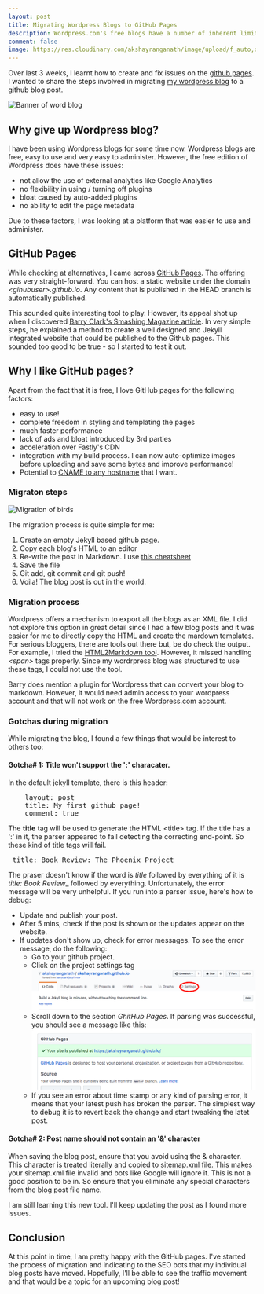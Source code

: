 ```yaml
---
layout: post
title: Migrating Wordpress Blogs to GitHub Pages
description: Wordpress.com's free blogs have a number of inherent limitations. Moving to Ghithub pages provides ability to overcome these limitations and make the blogs faster and more effective. Here's my experience with this process.
comment: false
image: https://res.cloudinary.com/akshayranganath/image/upload/f_auto,q_auto/blog/blog_banner.jpg
---
```

Over last 3 weeks, I learnt how to create and fix issues on the [github pages](https://pages.github.com/). I wanted to share the steps involved in migrating [my wordpress blog](https://akshayrangananth.wordpress.com/) to a github blog post. 

![Banner of word blog](https://res.cloudinary.com/akshayranganath/image/upload/f_auto,q_auto/blog/blog_banner.jpg)

## Why give up Wordpress blog?
I have been using Wordpress blogs for some time now. Wordpress blogs are free, easy to use and very easy to administer. However, the free edition of Wordpress does have these issues:

* not allow the use of external analytics like Google Analytics
* no flexibility in using / turning off plugins
* bloat caused by auto-added plugins
* no ability to edit the page metadata

Due to these factors, I was looking at a platform that was easier to use and administer.


## GitHub Pages
While checking at alternatives, I came across [GitHub Pages](https://pages.github.com/). The offering was very straight-forward. You can host a static website under the domain *&lt;gihubuser&gt;.github.io*. Any content that is published in the HEAD branch is automatically published.

This sounded quite interesting tool to play. However, its appeal shot up when I discovered [Barry Clark's Smashing Magazine article](https://www.smashingmagazine.com/2014/08/build-blog-jekyll-github-pages/). In very simple steps, he explained a method to create a well designed and Jekyll integrated website that could be published to the Github pages. This sounded too good to be true - so I started to test it out.

## Why I like GitHub pages?
Apart from the fact that it is free, I love GitHub pages for the following factors:

* easy to use!
* complete freedom in styling and templating the pages
* much faster performance
* lack of ads and bloat introduced by 3rd parties
* acceleration over Fastly's CDN
* integration with my build process. I can now auto-optimize images before uploading and save some bytes and improve performance!
* Potential to [CNAME to any hostname](https://help.github.com/articles/quick-start-setting-up-a-custom-domain/) that I want.

### Migraton steps
![Migration of birds](https://res.cloudinary.com/akshayranganath/image/upload/f_auto,q_auto/blog/migration.jpg)

The migration process is quite simple for me:

1. Create an empty Jekyll based github page.
2. Copy each blog's HTML to an editor
3. Re-write the post in Markdown. I use [this cheatsheet](https://github.com/adam-p/markdown-here/wiki/Markdown-Cheatsheet)
4. Save the file
5. Git add, git commit and git push! 
6. Voila! The blog post is out in the world.


### Migration process
Wordpress offers a mechanism to export all the blogs as an XML file. I did not explore this option in great detail since I had a few blog posts and it was easier for me to directly copy the HTML and create the mardown templates. For serious bloggers, there are tools out there but, be do check the output. For example, I tried the [HTML2Markdown tool](https://github.com/thephpleague/html-to-markdown). However, it missed handling *&lt;span&gt;* tags properly. Since my wordrpress blog was structured to use these tags, I could not use the tool.

Barry does mention a plugin for Wordpress that can convert your blog to markdown. However, it would need admin access to your wordpress account and that will not work on the free Wordpress.com account.

### Gotchas during migration
While migrating the blog, I found a few things that would be interest to others too:

#### Gotcha&#35; 1: Title won't support the __':'__ characater.
In the default jekyll template, there is this header:
<pre>
	layout: post
	title: My first github page!
	comment: true
</pre>

The __title__ tag will be used to generate the HTML &lt;title&gt; tag. If the title has a ':' in it, the parser appeared to fail detecting the correcting end-point. So these kind of title tags will fail.
<pre>
 title: Book Review: The Phoenix Project
</pre>

The praser doesn't know if the word is _title_ followed by everything of it is _title: Book Review__ followed by everything. Unfortunately, the error message will be very unhelpful. If you run into a parser issue, here's how to debug:

* Update and publish your post.
* After 5 mins, check if the post is shown or the updates appear on the website.
* If updates don't show up, check for error messages. To see the error message, do the following:
	- Go to your github project.
 	- Click on the project settings tag
 		![Project settings](/images/github_project_settings.png)
 	- Scroll down to the section *GhitHub Pages*. If parsing was successful, you should see a message like this:
 		![Parser success message](/images/github_parser_success.png)
 	- If you see an error about time stamp or any kind of parsing error, it means that your latest push has broken the parser. The simplest way to debug it is to revert back the change and start tweaking the latet post.

#### Gotcha&#35; 2: Post name should not contain an '&amp;' character
When saving the blog post, ensure that you avoid using the &amp; character. This character is treated literally and copied to sitemap.xml file. This makes your sitemap.xml file invalid and bots like Google will ignore it. This is not a good position to be in. So ensure that you eliminate any special characters from the blog post file name.

I am still learning this new tool. I'll keep updating the post as I found more issues.

## Conclusion
At this point in time, I am pretty happy with the GitHub pages. I've started the process of migration and indicating to the SEO bots that my individual blog posts have moved. Hopefully, I'll be able to see the traffic movement and that would be a topic for an upcoming blog post!
